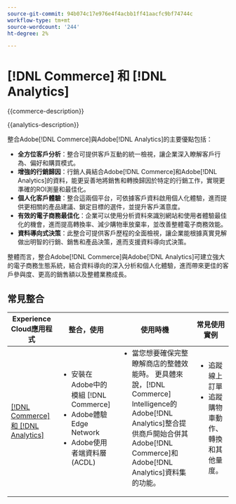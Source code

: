 ```yaml
---
source-git-commit: 94b074c17e976e4f4acbb1ff41aacfc9bf74744c
workflow-type: tm+mt
source-wordcount: '244'
ht-degree: 2%

---
```



# [!DNL Commerce] 和 [!DNL Analytics]

{{commerce-description}}

{{analytics-description}}

整合Adobe[!DNL Commerce]與Adobe[!DNL Analytics]的主要優點包括：

+ **全方位客戶分析**：整合可提供客戶互動的統一檢視，讓企業深入瞭解客戶行為、偏好和購買模式。
+ **增強的行銷歸因**：行銷人員結合Adobe[!DNL Commerce]和Adobe[!DNL Analytics]的資料，能更妥善地將銷售和轉換歸因於特定的行銷工作，實現更準確的ROI測量和最佳化。
+ **個人化客戶體驗**：整合這兩個平台，可依據客戶資料啟用個人化體驗，進而提供更相關的產品建議、鎖定目標的選件，並提升客戶滿意度。
+ **有效的電子商務最佳化**：企業可以使用分析資料來識別網站和使用者體驗最佳化的機會，進而提高轉換率、減少購物車放棄率，並改善整體電子商務效能。
+ **資料導向式決策**：此整合可提供客戶歷程的全面檢視，讓企業能根據真實見解做出明智的行銷、銷售和產品決策，進而支援資料導向式決策。

整體而言，整合Adobe[!DNL Commerce]與Adobe[!DNL Analytics]可建立強大的電子商務生態系統，結合資料導向的深入分析和個人化體驗，進而帶來更佳的客戶參與度、更高的銷售額以及整體業務成長。

## 常見整合

<table>
    <thead>
        <tr>
            <th>Experience Cloud應用程式</th>
            <th>整合，使用</th>
            <th>使用時機</th>
            <th>常見使用實例</th>
        </tr>
    </thead>
    <tbody>
        <tr>
            <td>
                <a href="../../integrations/tutorials/analytics-commerce/analytics-commerce.md" target="_blank" rel="noreferrer">[!DNL Commerce] 和 [!DNL Analytics]</a>
            </td>
            <td>
                <ul style="margin-top: 0;">
                    <li>安裝在Adobe中的模組 [!DNL Commerce]</li>
                    <li>Adobe體驗Edge Network</li>
                    <li>Adobe使用者端資料層(ACDL)</li>
                </ul>
            </td>
            <td>
                <ul style="margin-top: 0;">
                    <li>當您想要確保完整瞭解商店的整體效能時。 更具體來說，[!DNL Commerce] Intelligence的Adobe[!DNL Analytics]整合提供商戶開始合併其Adobe[!DNL Commerce]和Adobe[!DNL Analytics]資料集的功能。</li>
                </ul>
            </td>
            <td>
                <ul style="margin-top: 0;">
                    <li>追蹤線上訂單</li>
                    <li>追蹤購物車動作、轉換和其他量度。</li>
                </ul>
            </td>
        </tr>        
    </tbody>
</table>
